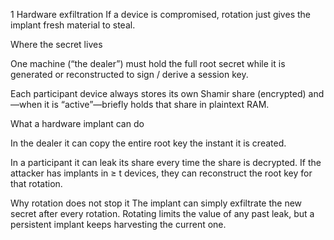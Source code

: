 1 Hardware exfiltration
If a device is compromised, rotation just gives the implant fresh material to steal.

Where the secret lives

One machine (“the dealer”) must hold the full root secret while it is generated or reconstructed to sign / derive a session key.

Each participant device always stores its own Shamir share (encrypted) and—when it is “active”—briefly holds that share in plaintext RAM.

What a hardware implant can do

In the dealer it can copy the entire root key the instant it is created.

In a participant it can leak its share every time the share is decrypted. If the attacker has implants in ≥ t devices, they can reconstruct the root key for that rotation.

Why rotation does not stop it
The implant can simply exfiltrate the new secret after every rotation. Rotating limits the value of any past leak, but a persistent implant keeps harvesting the current one.